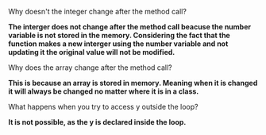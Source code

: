Why doesn't the integer change after the method call?  
  
**The interger does not change after the method call beacuse the number variable is not stored in the memory. Considering the fact that the function makes a new interger using the number variable and not updating it the original value will not be modified.**
  
Why does the array change after the method call?
  
**This is because an array is stored in memory. Meaning when it is changed it will always be changed no matter where it is in a class.**  
  
What happens when you try to access y outside the loop?  
  
**It is not possible, as the y is declared inside the loop.**  
